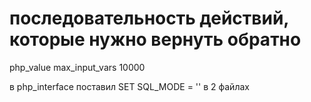 # последовательность действий, которые нужно вернуть обратно
php_value max_input_vars 10000

в php_interface поставил SET SQL_MODE = '' в 2 файлах

